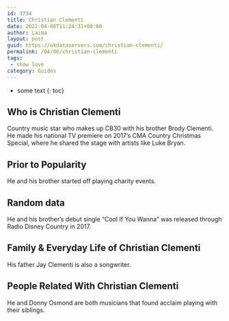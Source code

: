 ```yaml
---
id: 3734
title: Christian Clementi
date: 2021-04-06T11:24:31+00:00
author: Laima
layout: post
guid: https://ukdataservers.com/christian-clementi/
permalink: /04/06/christian-clementi
tags:
 - show love
category: Guides
---
```


* some text
{: toc}


## Who is Christian Clementi
                  
                  
                  
Country music star who makes up CB30 with his brother Brody Clementi. He made his national TV premiere on 2017&#8217;s CMA Country Christmas Special, where he shared the stage with artists like Luke Bryan. 
                  
              
            
              
            
                
                
                
## Prior to Popularity
                  
                  
                  
He and his brother started off playing charity events.  
                  
              
            
              
            
                
                
                
## Random data
                  
                  
                  
He and his brother&#8217;s debut single &#8220;Cool If You Wanna&#8221; was released through Radio Disney Country in 2017. 
                  
              
            
              
            
                
                
                
## Family & Everyday Life of Christian Clementi
                  
                  
                  
His father Jay Clementi is also a songwriter. 
                  
              
            
              
            
                
                
                
## People Related With Christian Clementi
                  
                  
                  
He and Donny Osmond are both musicians that found acclaim playing with their siblings. 
                  
              
            
              
            
                
              
            
              
              
            
            
              
            
          
          
          